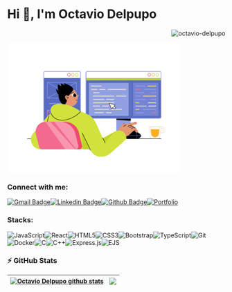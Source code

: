 <h1 align="left">Hi 👋, I'm Octavio Delpupo</h1>
<p align="right"> <img src="https://komarev.com/ghpvc/?username=OctavioDelpupo-pmishra&label=Profile%20views&color=0e75b6&style=flat" alt="octavio-delpupo" /> </p>

<img align="center" alt="coding" width="400" src="https://github.com/OctavioDelpupo/octaviodelpupo/blob/main/img/programmer-writing-code-and-pc.gif">

<h3 align="left">Connect with me:</h3>

<div>

[![Gmail Badge](https://img.shields.io/badge/-octavio.delpupo-c14438?style=for-the-badge&logo=Gmail&logoColor=white&link=mailto:octavio.delpupo@gmail.com)](mailto:octavio.delpupo@gmail.com)[![Linkedin Badge](https://img.shields.io/badge/-LinkedIn-blue?style=for-the-badge&logo=Linkedin&logoColor=white&link=https://www.linkedin.com/in/WashingtonSBS/)](https://www.linkedin.com/in/octavio-delpupo/)[![Github Badge](https://img.shields.io/badge/-Github-000?style=for-the-badge&logo=Github&logoColor=white&link=https://github.com/WashingtonSBS)](https://github.com/OctavioDelpupo)[![Portfolio](https://img.shields.io/badge/Portfolio-%23000000.svg?style=for-the-badge&logo=firefox&logoColor=#FF7139)](https://octaviodelpupo.github.io/)

</div>

<h3 align="left">Stacks:</h3>

<div>

![JavaScript](https://img.shields.io/badge/javascript-%23323330.svg?style=for-the-badge&logo=javascript&logoColor=%23F7DF1E)![React](https://img.shields.io/badge/react-%2320232a.svg?style=for-the-badge&logo=react&logoColor=%2361DAFB)![HTML5](https://img.shields.io/badge/html5-%23E34F26.svg?style=for-the-badge&logo=html5&logoColor=white)![CSS3](https://img.shields.io/badge/css3-%231572B6.svg?style=for-the-badge&logo=css3&logoColor=white)![Bootstrap](https://img.shields.io/badge/bootstrap-%238511FA.svg?style=for-the-badge&logo=bootstrap&logoColor=white)![TypeScript](https://img.shields.io/badge/typescript-%23007ACC.svg?style=for-the-badge&logo=typescript&logoColor=white)![Git](https://img.shields.io/badge/git-%23F05033.svg?style=for-the-badge&logo=git&logoColor=white)![Docker](https://img.shields.io/badge/docker-%230db7ed.svg?style=for-the-badge&logo=docker&logoColor=white)![C](https://img.shields.io/badge/c-%2300599C.svg?style=for-the-badge&logo=c&logoColor=white)![C++](https://img.shields.io/badge/c++-%2300599C.svg?style=for-the-badge&logo=c%2B%2B&logoColor=white)![Express.js](https://img.shields.io/badge/express.js-%23404d59.svg?style=for-the-badge&logo=express&logoColor=%2361DAFB)![EJS](https://img.shields.io/badge/ejs-%23B4CA65.svg?style=for-the-badge&logo=ejs&logoColor=black)

</div>

<h3>⚡ GitHub Stats </h3>

| <a href="https://github.com/OctavioDelpupo/github-readme-stats"><img align="center" src="https://github-readme-stats.vercel.app/api?username=OctavioDelpupo&show_icons=true&include_all_commits=true&theme=radical&hide_border=true" alt="Octavio Delpupo github stats" /></a> | <a href="https://github.com/OctavioDelpupo/github-readme-stats"><img align="center" src="https://github-readme-stats.vercel.app/api/top-langs/?username=OctavioDelpupo&layout=compact&theme=radical&hide_border=true" /></a> |
| ------------------------------------------------------------------------------------------------------------------------------------------------------------------------------------------------------------------------------------------------------------------------------ | ---------------------------------------------------------------------------------------------------------------------------------------------------------------------------------------------------------------------------- |
